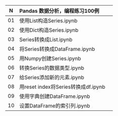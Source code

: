 

|  N   | Pandas 数据分析，编程练习100例      |      |
| :--: | :---------------------------------- | ---- |
|  01  | 使用List构造Series.ipynb            |      |
|  02  | 使用Dict构造Series.ipynb            |      |
|  03  | Series转换成List.ipynb              |      |
|  04  | 将Series转换成DataFrame.ipynb       |      |
|  05  | 用Numpy创建Series.ipynb             |      |
|  06  | 转换Series的数据类型.ipynb          |      |
|  07  | 给Series添加新的元素.ipynb          |      |
|  08  | 用reset index将Series转换成df.ipynb |      |
|  09  | 使用字典创建DataFrame.ipynb         |      |
|  10  | 设置DataFrame的索引列.ipynb         |      |

